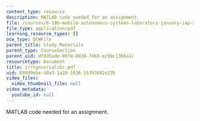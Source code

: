 ```yaml
---
content_type: resource
description: MATLAB code needed for an assignment.
file: /courses/6-186-mobile-autonomous-systems-laboratory-january-iap-2005/098d9ebe48a31a28163615393842e23b_irrngsnsrcalibr.pdf
file_type: application/pdf
learning_resource_types: []
ocw_type: OCWFile
parent_title: Study Materials
parent_type: CourseSection
parent_uid: df8d5ade-86fe-8828-7465-ec98c13bba1c
resourcetype: Document
title: irrngsnsrcalibr.pdf
uid: 098d9ebe-48a3-1a28-1636-15393842e23b
video_files:
  video_thumbnail_file: null
video_metadata:
  youtube_id: null
---
```

MATLAB code needed for an assignment.

